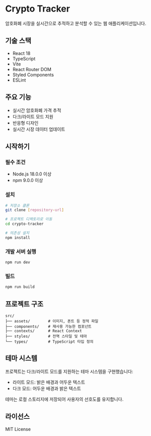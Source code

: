 # Crypto Tracker

암호화폐 시장을 실시간으로 추적하고 분석할 수 있는 웹 애플리케이션입니다.

## 기술 스택

- React 18
- TypeScript
- Vite
- React Router DOM
- Styled Components
- ESLint

## 주요 기능

- 실시간 암호화폐 가격 추적
- 다크/라이트 모드 지원
- 반응형 디자인
- 실시간 시장 데이터 업데이트

## 시작하기

### 필수 조건

- Node.js 18.0.0 이상
- npm 9.0.0 이상

### 설치

```bash
# 저장소 클론
git clone [repository-url]

# 프로젝트 디렉토리로 이동
cd crypto-tracker

# 의존성 설치
npm install
```

### 개발 서버 실행

```bash
npm run dev
```

### 빌드

```bash
npm run build
```

## 프로젝트 구조

```
src/
├── assets/        # 이미지, 폰트 등 정적 파일
├── components/    # 재사용 가능한 컴포넌트
├── contexts/      # React Context
├── styles/        # 전역 스타일 및 테마
└── types/         # TypeScript 타입 정의
```

## 테마 시스템

프로젝트는 다크/라이트 모드를 지원하는 테마 시스템을 구현했습니다:

- 라이트 모드: 밝은 배경과 어두운 텍스트
- 다크 모드: 어두운 배경과 밝은 텍스트

테마는 로컬 스토리지에 저장되어 사용자의 선호도를 유지합니다.

## 라이선스

MIT License
